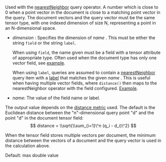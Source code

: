 Used with the [nearestNeighbor](https://docs.vespa.ai/en/reference/query-language-reference.html#nearestneighbor) query operator. A number which is close to 0 when a point vector in the document is close to a matching point vector in the query. The document vectors and the query vector must be the same tensor type, with one indexed dimension of size N, representing a point in an N-dimensional space.

* *dimension* : Specifies the dimension of *name* . This must be either the string `field` or the string `label`.

  When using `field`, the name given must be a field with a tensor attribute of appropriate type. Often used when the document type has only one vector field, see [example](https://docs.vespa.ai/en/nearest-neighbor-search.html#minimal-example).

  When using `label`, queries are assumed to contain a [nearestNeighbor](https://docs.vespa.ai/en/reference/query-language-reference.html#nearestneighbor) query item with a [label](https://docs.vespa.ai/en/reference/query-language-reference.html#label) that matches the given *name* . This is useful when having multiple vector fields, where `distance()` then maps to the nearestNeighbor operator with the field configured. [Example](https://docs.vespa.ai/en/nearest-neighbor-search-guide.html#using-label).
* *name*: The value of the field name or label.

The output value depends on the [distance metric](https://docs.vespa.ai/en/reference/schema-reference.html#distance-metric) used. The default is the Euclidean distance between the "n"-dimensional query point "d" and the point "d" in the document tensor field: $$ distance = \\sqrt{\\sum_{i=1}\^n (q_i - d_i)\^2} $$

When the tensor field stores multiple vectors per document, the minimum distance between the vectors of a document and the query vector is used in the calculation above.

Default: max double value